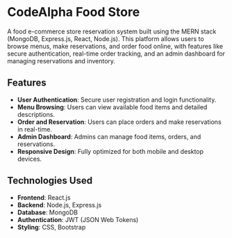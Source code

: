 # CodeAlpha Food Store

A food e-commerce store reservation system built using the MERN stack (MongoDB, Express.js, React, Node.js).
This platform allows users to browse menus, make reservations, and order food online, with features like secure authentication, real-time order tracking, and an admin dashboard for managing reservations and inventory.

## Features

- **User Authentication**: Secure user registration and login functionality.
- **Menu Browsing**: Users can view available food items and detailed descriptions.
- **Order and Reservation**: Users can place orders and make reservations in real-time.
- **Admin Dashboard**: Admins can manage food items, orders, and reservations.
- **Responsive Design**: Fully optimized for both mobile and desktop devices.

## Technologies Used

- **Frontend**: React.js
- **Backend**: Node.js, Express.js
- **Database**: MongoDB
- **Authentication**: JWT (JSON Web Tokens)
- **Styling**: CSS, Bootstrap
